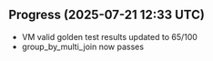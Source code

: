 ## Progress (2025-07-21 12:33 UTC)
- VM valid golden test results updated to 65/100
- group_by_multi_join now passes

